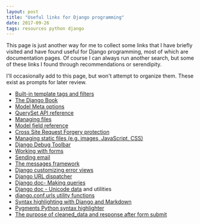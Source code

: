 ```yaml
---
layout: post
title: "Useful links for Django programming"
date: 2017-09-26
tags: resources python django
---
```


This page is just another way for me to collect some links that I have briefly visited and have found useful for Django programming, most of which are documentation pages. Of course I can always run another search, but some of these links I found through recommendations or serendipity.  

I'll occasionally add to this page, but won't attempt to organize them. These exist as prompts for later review.

* [Built-in template tags and filters](https://docs.djangoproject.com/en/1.11/ref/templates/builtins/)
* [The Django Book](https://djangobook.com/the-django-book/)
* [Model Meta options](https://docs.djangoproject.com/en/1.11/ref/models/options/)
* [QuerySet API reference](https://docs.djangoproject.com/en/1.11/ref/models/querysets/)
* [Managing files](https://docs.djangoproject.com/en/1.11/topics/files/)
* [Model field reference](https://docs.djangoproject.com/en/1.11/ref/models/fields/)
* [Cross Site Request Forgery protection](https://docs.djangoproject.com/en/1.11/ref/csrf/)
* [Managing static files (e.g. images, JavaScript, CSS)](https://docs.djangoproject.com/en/1.11/howto/static-files/)
* [Django Debug Toolbar](https://django-debug-toolbar.readthedocs.io/en/stable/index.html)
* [Working with forms](https://docs.djangoproject.com/en/1.11/topics/forms/)
* [Sending email](https://docs.djangoproject.com/en/1.11/topics/email/)
* [The messages framework](https://docs.djangoproject.com/en/1.11/ref/contrib/messages/)
* [Django customizing error views](https://docs.djangoproject.com/en/1.8/topics/http/views/#customizing-error-views)
* [Django URL dispatcher](https://docs.djangoproject.com/en/1.11/topics/http/urls/)
* [Django doc- Making queries](https://docs.djangoproject.com/en/1.11/topics/db/queries/#copying-model-instances)
* [Django doc - Unicode data](https://docs.djangoproject.com/en/1.8/ref/unicode/) and utilities
* [django.conf.urls utility functions](https://docs.djangoproject.com/en/1.11/ref/urls/#django.conf.urls.url)
* [Syntax highlighting with Django and Markdown](https://martinfitzpatrick.name/article/syntax-highlighting-with-django-and-markdown/)
* [Pygments Python syntax highlighter](http://pygments.org/docs/quickstart/)
* [The purpose of cleaned_data and response after form submit](https://teamtreehouse.com/community/the-purpose-of-cleaneddata-and-response-after-form-submit)
